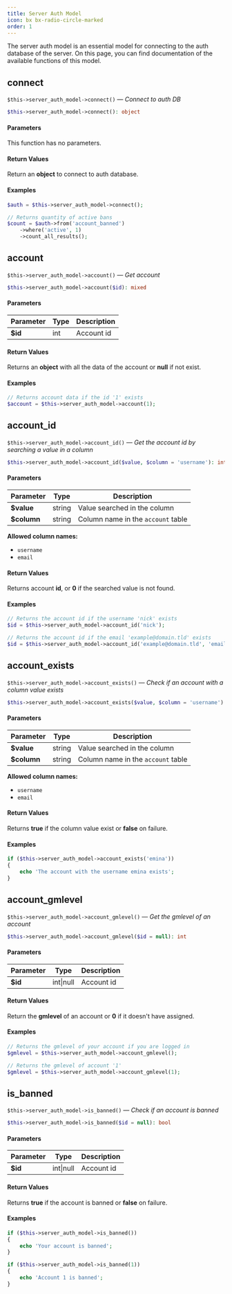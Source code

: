 ```yaml
---
title: Server Auth Model
icon: bx bx-radio-circle-marked
order: 1
---
```


The server auth model is an essential model for connecting to the auth database of the server. On this page, you can find documentation of the available functions of this model.

## connect

`$this->server_auth_model->connect()` — _Connect to auth DB_

```php
$this->server_auth_model->connect(): object
```

#### Parameters

This function has no parameters.

#### Return Values

Return an **object** to connect to auth database.

#### Examples

```php
$auth = $this->server_auth_model->connect();

// Returns quantity of active bans
$count = $auth->from('account_banned')
    ->where('active', 1)
    ->count_all_results();
```

## account

`$this->server_auth_model->account()` — _Get account_

```php
$this->server_auth_model->account($id): mixed
```

#### Parameters

| Parameter | Type | Description |
| ------- | ------- | ------- |
| **$id** | int | Account id |

#### Return Values

Returns an **object** with all the data of the account or **null** if not exist.

#### Examples

```php
// Returns account data if the id '1' exists
$account = $this->server_auth_model->account(1);
```

## account_id

`$this->server_auth_model->account_id()` — _Get the account id by searching a value in a column_

```php
$this->server_auth_model->account_id($value, $column = 'username'): int
```

#### Parameters

| Parameter | Type | Description |
| ------- | ------- | ------- |
| **$value** | string | Value searched in the column |
| **$column** | string | Column name in the `account` table |

**Allowed column names:**

- `username`
- `email`

#### Return Values

Returns account **id**, or **0** if the searched value is not found.

#### Examples

```php
// Returns the account id if the username 'nick' exists
$id = $this->server_auth_model->account_id('nick');

// Returns the account id if the email 'example@domain.tld' exists
$id = $this->server_auth_model->account_id('example@domain.tld', 'email');
```

## account_exists

`$this->server_auth_model->account_exists()` — _Check if an account with a column value exists_

```php
$this->server_auth_model->account_exists($value, $column = 'username'): bool
```

#### Parameters

| Parameter | Type | Description |
| ------- | ------- | ------- |
| **$value** | string | Value searched in the column |
| **$column** | string | Column name in the `account` table |

**Allowed column names:**

- `username`
- `email`

#### Return Values

Returns **true** if the column value exist or **false** on failure.

#### Examples

```php
if ($this->server_auth_model->account_exists('emina'))
{
    echo 'The account with the username emina exists';
}
```

## account_gmlevel

`$this->server_auth_model->account_gmlevel()` — _Get the gmlevel of an account_

```php
$this->server_auth_model->account_gmlevel($id = null): int
```

#### Parameters

| Parameter | Type | Description |
| ------- | ------- | ------- |
| **$id** | int\|null | Account id |

#### Return Values

Return the **gmlevel** of an account or **0** if it doesn't have assigned.

#### Examples

```php
// Returns the gmlevel of your account if you are logged in
$gmlevel = $this->server_auth_model->account_gmlevel();

// Returns the gmlevel of account '1'
$gmlevel = $this->server_auth_model->account_gmlevel(1);
```

## is_banned

`$this->server_auth_model->is_banned()` — _Check if an account is banned_

```php
$this->server_auth_model->is_banned($id = null): bool
```

#### Parameters

| Parameter | Type | Description |
| ------- | ------- | ------- |
| **$id** | int\|null | Account id |

#### Return Values

Returns **true** if the account is banned or **false** on failure.

#### Examples

```php
if ($this->server_auth_model->is_banned())
{
    echo 'Your account is banned';
}

if ($this->server_auth_model->is_banned(1))
{
    echo 'Account 1 is banned';
}
```
